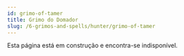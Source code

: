 ```yaml
---
id: grimo-of-tamer
title: Grimo do Domador
slug: /6-grimos-and-spells/hunter/grimo-of-tamer
---
```


Esta página está em construção e encontra-se indisponível.
